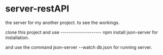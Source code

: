 # server-restAPI
the server for my another project. to see the workings. 



clone this project and use
                                  -------------------- npm install json-server
for installation.

and use the command  json-server --watch db.json for running server.
